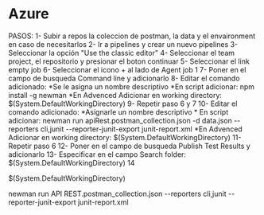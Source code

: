 Azure
=====
PASOS:
1-  Subir a repos la coleccion de postman, la data y el envaironment en caso de necesitarlos
2- Ir a pipelines y crear un nuevo pipelines
3- Seleccionar la opción "Use the classic editor"
4- Seleccionar el team project, el repositorio y presionar el boton continuar
5- Seleccionar el link empty job
6- Seleccionar el icono + al lado de Agent job 1
7- Poner en el campo de busqueda Command line y adicionarlo
8- Editar el comando adicionado:
    *Se le asigna un nombre descriptivo
    *En script adicionar: npm install -g newman
    *En Advenced Adicionar en working directory: $(System.DefaultWorkingDirectory)
9- Repetir paso 6 y 7
10- Editar el comando adicionado:
    *Asignarle un nombre descriptivo
    * En script adicionar: newman run apiRest.postman_collection.json -d data.json --reporters cli,junit --reporter-junit-export junit-report.xml
    *En Advenced Adicionar en working directory: $(System.DefaultWorkingDirectory)
11- Repetir paso 6
12- Poner en el campo de busqueda Publish Test Results  y adicionarlo
13- Especificar en el campo Search folder: $(System.DefaultWorkingDirectory)
14

$(System.DefaultWorkingDirectory)

newman run API REST.postman_collection.json --reporters cli,junit --reporter-junit-export junit-report.xml